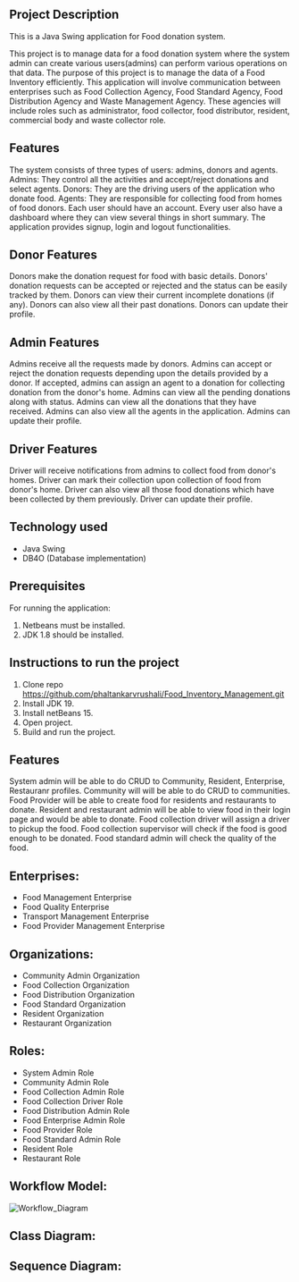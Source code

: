 ## Project Description
This is a Java Swing application for Food donation system.

This project is to manage data for a food donation system where the system admin can create various users(admins) can perform various operations on that data. The purpose of this project is to manage the data of a Food Inventory efficiently.
This application will involve communication between enterprises such as Food Collection Agency, Food Standard Agency, Food Distribution Agency and Waste Management Agency. These agencies will include roles such as administrator, food collector, food distributor, resident, commercial body and waste collector role.

## Features
The system consists of three types of users: admins, donors and agents.
Admins: They control all the activities and accept/reject donations and select agents.
Donors: They are the driving users of the application who donate food.
Agents: They are responsible for collecting food from homes of food donors.
Each user should have an account.
Every user also have a dashboard where they can view several things in short summary.
The application provides signup, login and logout functionalities.

## Donor Features
Donors make the donation request for food with basic details.
Donors' donation requests can be accepted or rejected and the status can be easily tracked by them.
Donors can view their current incomplete donations (if any).
Donors can also view all their past donations.
Donors can update their profile.

## Admin Features
Admins receive all the requests made by donors.
Admins can accept or reject the donation requests depending upon the details provided by a donor.
If accepted, admins can assign an agent to a donation for collecting donation from the donor's home.
Admins can view all the pending donations along with status.
Admins can view all the donations that they have received.
Admins can also view all the agents in the application.
Admins can update their profile.

## Driver Features
Driver will receive notifications from admins to collect food from donor's homes.
Driver can mark their collection upon collection of food from donor's home.
Driver can also view all those food donations which have been collected by them previously.
Driver can update their profile.

## Technology used
- Java Swing
- DB4O (Database implementation)

## Prerequisites
For running the application:

1. Netbeans must be installed.
2. JDK 1.8 should be installed.

## Instructions to run the project
1. Clone repo https://github.com/phaltankarvrushali/Food_Inventory_Management.git
2. Install JDK 19.
3. Install netBeans 15.
4. Open project.
5. Build and run the project.

## Features
System admin will be able to do CRUD to Community, Resident, Enterprise, Restauranr profiles.
Community will will be able to do CRUD to communities.
Food Provider will be able to create food for residents and restaurants to donate.
Resident and restaurant admin will be able to view food in their login page and would be able to donate.
Food collection driver will assign a driver to pickup the food.
Food collection supervisor will check if the food is good enough to be donated.
Food standard admin will check the quality of the food.

## Enterprises:
- Food Management Enterprise
- Food Quality Enterprise
- Transport Management Enterprise
- Food Provider Management Enterprise

## Organizations:
- Community Admin Organization
- Food Collection Organization
- Food Distribution Organization
- Food Standard Organization
- Resident Organization
- Restaurant Organization

## Roles:
- System Admin Role
- Community Admin Role
- Food Collection Admin Role
- Food Collection Driver Role
- Food Distribution Admin Role
- Food Enterprise Admin Role
- Food Provider Role
- Food Standard Admin Role
- Resident Role
- Restaurant Role

## Workflow Model:
![Workflow_Diagram](https://user-images.githubusercontent.com/114446858/206950450-a003e598-138f-4a6a-a784-ad3095ebf6b8.jpg)

## Class Diagram: 

## Sequence Diagram: 



